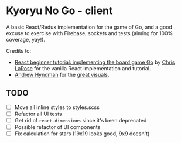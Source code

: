 # Kyoryu No Go - client

A basic React/Redux implementation for the game of Go, and a good excuse to exercise with Firebase, sockets and tests (aiming for 100% coverage, yay!).

Credits to:
- [React beginner tutorial: implementing the board game Go](http://cjlarose.com/2014/01/09/react-board-game-tutorial.html) by [Chris LaRose](http://cjlarose.com/) for the vanilla React implementation and tutorial.
- [Andrew Hyndman](https://github.com/ajhyndman) for the [great visuals](http://ajhyndman.github.io/go-react-redux-elm/react-redux/).

## TODO
- [ ] Move all inline styles to styles.scss
- [ ] Refactor all UI tests
- [ ] Get rid of `react-dimensions` since it's been deprecated
- [ ] Possible refactor of UI components
- [ ] Fix calculation for stars (19x19 looks good, 9x9 doesn't)
